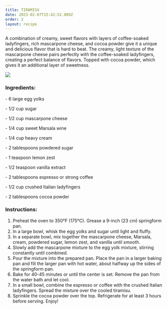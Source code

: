 ```yaml
---
title: TIRAMISU
date: 2023-02-07T15:42:52.009Z
order: 2
layout: recipe
---
```

A combination of creamy, sweet flavors with layers of coffee-soaked ladyfingers, rich mascarpone cheese, and cocoa powder give it a unique and delicious flavor that is hard to beat. The creamy, light texture of the mascarpone cheese pairs perfectly with the coffee-soaked ladyfingers, creating a perfect balance of flavors. Topped with cocoa powder, which gives it an additional layer of sweetness.

![](../uploads/victoria-alexandrova-0dijiynobx4-unsplash.jpg)

### Ingredients:

\- 6 large egg yolks 

\- 1/2 cup sugar 

\- 1/2 cup mascarpone cheese 

\- 1/4 cup sweet Marsala wine 

\- 1/4 cup heavy cream 

\- 2 tablespoons powdered sugar 

\- 1 teaspoon lemon zest 

\- 1/2 teaspoon vanilla extract 

\- 2 tablespoons espresso or strong coffee 

\- 1/2 cup crushed Italian ladyfingers 

\- 2 tablespoons cocoa powder

### Instructions:

1. Preheat the oven to 350°F (175°C). Grease a 9-inch (23 cm) springform pan. 
2. In a large bowl, whisk the egg yolks and sugar until light and fluffy. 
3. In a separate bowl, mix together the mascarpone cheese, Marsala, cream, powdered sugar, lemon zest, and vanilla until smooth. 
4. Slowly add the mascarpone mixture to the egg yolk mixture, stirring constantly until combined. 
5. Pour the mixture into the prepared pan. Place the pan in a larger baking pan and fill the larger pan with hot water, about halfway up the sides of the springform pan. 
6. Bake for 40-45 minutes or until the center is set. Remove the pan from the water bath and let cool. 
7. In a small bowl, combine the espresso or coffee with the crushed Italian ladyfingers. Spread the mixture over the cooled tiramisu. 
8. Sprinkle the cocoa powder over the top. Refrigerate for at least 3 hours before serving. Enjoy!